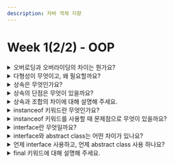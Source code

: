 ```yaml
---
description: 자바 객체 지향
---
```


# Week 1(2/2) - OOP

<details>

<summary>오버로딩과 오버라이딩의 차이는 뭔가요?</summary>

**오버로딩**은 같은 이름의 메서드를 여러 개 정의하는 것이며, 주로 메서드의 매개변수 목록(파라미터 리스트)을 다르게 설정하여 구현됩니다.

**오버라이딩**은 상속 관계에 있는 클래스에서 부모 클래스의 메서드를 재정의하는 것을 의미합니다.

</details>

<details>

<summary>다형성이 무엇이고, 왜 필요할까요?</summary>

같은 메서드나 연산자가 서로 다른 클래스에서 다양한 방식으로 동작할 수 있게 하는 능력을 의미합니다. 쉽게 말해, "하나의 인터페이스에 대해 여러 가지 형태의 구현이 가능하다"는 것을 뜻합니다.

* 컴파일타임 다형성 (Compile-time Polymorphism) / 정적 다형성 (Static Polymorphism). 주로 **메서드 오버로딩**을 통해 구현됩니다.
* 런타임 다형성 (Runtime Polymorphism) / 동적 다형성 (Dynamic Polymorphism). 주로 **메서드 오버라이딩**과 **인터페이스**를 통해 구현됩니다.



* 유연성과 확장성\
  다형성은 코드의 유연성을 크게 높여줍니다. 예를 들어, 여러 종류의 객체가 동일한 인터페이스를 구현하거나 같은 부모 클래스를 상속받아 메서드를 오버라이딩하면, 특정 객체의 타입에 의존하지 않고 동일한 방식으로 메서드를 호출할 수 있습니다. 이를 통해 새로운 클래스나 기능을 추가할 때 기존 코드를 수정하지 않고도 확장할 수 있습니다.

<!---->

* **코드 재사용성**:\
  다형성을 활용하면 공통된 인터페이스나 부모 클래스를 통해 코드의 재사용성을 높일 수 있습니다. 여러 클래스에서 동일한 메서드 시그니처를 사용하여, 다양한 객체가 동일한 방식으로 처리되도록 코드를 작성할 수 있습니다.

<!---->

* 유지보수의 용이성\
  다형성은 유지보수를 쉽게 해줍니다. 예를 들어, 새로운 타입이 추가되거나 기존 타입이 변경될 때, 공통 인터페이스나 부모 클래스의 메서드만 수정하면 됩니다. 이를 통해 코드의 수정 범위를 최소화할 수 있습니다.

</details>

<details>

<summary>상속은 무엇인가요?</summary>

기존의 클래스를 재사용하여 새로운 클래스를 만드는 방법입니다. 상속을 통해 새로운 클래스(자식 클래스 또는 서브클래스)는 기존 클래스(부모 클래스 또는 슈퍼클래스)의 필드(멤버 변수)와 메서드(멤버 함수)를 물려받을 수 있습니다. 상속을 통해 코드의 재사용성과 확장성을 높일 수 있으며, 상위 클래스에서 정의한 기능을 하위 클래스에서 재사용하거나 확장할 수 있습니다.

</details>

<details>

<summary>상속의 단점은 무엇이 있을까요?</summary>

* 부모 클래스와 자식 클래스 간의 강한 결합
* 설계의 복잡성 증가

</details>

<details>

<summary>상속과 조합의 차이에 대해 설명해 주세요.</summary>

상속은 부모 클래스(슈퍼클래스)의 속성과 동작(메서드)을 자식 클래스(서브클래스)에 물려주는 메커니즘입니다. 상속을 통해 자식 클래스는 부모 클래스의 모든 멤버(필드와 메서드)를 상속받아 사용할 수 있으며, 필요에 따라 부모 클래스의 메서드를 오버라이딩(Overriding)하여 새로운 동작을 정의할 수도 있습니다.

조합은 객체가 다른 객체를 자신의 멤버 변수로 포함하여 기능을 재사용하는 방식입니다. 조합을 사용하면 객체는 포함된 다른 객체의 기능을 사용하면서도 각 객체가 독립적으로 존재할 수 있습니다. 조합은 일반적으로 **"has-a"** 관계를 나타냅니다.



상속과 조합의 차이점

* **관계**:
  * **상속**: **"is-a"** 관계를 나타냅니다. 자식 클래스는 부모 클래스의 일종이며, 부모 클래스의 특성을 상속받아 재사용합니다.
  * **조합**: **"has-a"** 관계를 나타냅니다. 객체는 다른 객체를 포함하고 있으며, 이 포함된 객체의 기능을 사용합니다.
* **재사용성**:
  * **상속**: 부모 클래스의 모든 멤버(필드와 메서드)를 자식 클래스가 상속받습니다. 이는 코드 재사용에 유리하지만, 부모 클래스에 의존적입니다.
  * **조합**: 다른 객체를 포함하여 그 객체의 기능을 사용할 수 있습니다. 각 객체는 독립적으로 존재하며, 유연성이 높습니다.
* **결합도**:
  * **상속**: 부모 클래스와 자식 클래스 간의 강한 결합(의존성)이 존재합니다. 부모 클래스의 변경이 자식 클래스에 영향을 미칠 수 있습니다.
  * **조합**: 결합도가 낮고, 포함된 객체는 독립적으로 변경될 수 있습니다. 이는 유지보수와 확장성 측면에서 유리합니다.
* **확장성**:
  * **상속**: 계층 구조가 깊어지면 클래스 간의 관계가 복잡해지고, 유지보수가 어려워질 수 있습니다.
  * **조합**: 필요에 따라 객체 간의 관계를 쉽게 변경하거나 확장할 수 있습니다. 새로운 기능을 추가하기 위해 상속보다는 조합이 더 유연한 방법이 될 수 있습니다.

</details>

<details>

<summary>instanceof 키워드란 무엇인가요?</summary>

`instanceof`는 Java에서 사용되는 키워드로, 객체가 특정 클래스나 인터페이스의 인스턴스인지 여부를 검사하는 데 사용됩니다. 이 키워드는 주로 객체의 타입을 확인하거나, 안전하게 타입 캐스팅을 하기 전에 타입을 검증할 때 사용됩니다.

</details>

<details>

<summary>instanceof 키워드를 사용할 때 문제점으로 무엇이 있을까요?</summary>

* 타입 종속성 증가
* 다형성의 저해
* 복잡한 논리와 가독성 저하

</details>

<details>

<summary>interface란 무엇일까요?</summary>

Java에서 클래스나 객체가 특정 기능을 수행하기 위해 반드시 구현해야 하는 메서드들의 집합을 정의한 것입니다. 인터페이스는 객체 지향 프로그래밍에서 다형성을 구현하는 중요한 도구로, 클래스가 어떤 동작을 수행할 수 있는지를 명시하지만, 그 동작의 구체적인 구현은 클래스에 맡깁니다.

</details>

<details>

<summary>interface와 abstract class는 어떤 차이가 있나요?</summary>

#### **다중 상속 지원 여부**

* **인터페이스**: Java에서는 클래스가 여러 인터페이스를 \*\*구현(implements)\*\*할 수 있습니다. 이를 통해 다중 상속을 우회적으로 지원하며, 다양한 기능을 한 클래스에 포함시킬 수 있습니다.
* **추상 클래스**: 클래스는 하나의 추상 클래스만 \*\*상속(extends)\*\*할 수 있습니다. 다중 상속은 허용되지 않으며, 이는 클래스 간의 관계를 단순화하고, 다중 상속으로 인한 모호성을 방지하기 위함입니다.

#### 2. **메서드 구현 여부**

* **인터페이스**: Java 8 이전의 인터페이스는 메서드의 시그니처만 선언할 수 있고, 메서드의 구현을 포함할 수 없었습니다. Java 8 이후로는 **디폴트 메서드**(default methods)와 **정적 메서드**(static methods)를 인터페이스에 포함할 수 있으며, 이들은 기본적인 구현을 가질 수 있습니다. 그러나 인터페이스의 메서드 구현은 제한적이며, 주요 목적은 구현을 강제하는 것입니다.
* **추상 클래스**: 추상 클래스는 추상 메서드뿐만 아니라, **일반 메서드**(구현된 메서드)도 가질 수 있습니다. 이는 공통된 기능을 여러 서브클래스에서 공유하면서도, 특정 기능은 서브클래스에서 구현하도록 강제할 수 있습니다.

#### 3. **필드(변수) 사용**

* **인터페이스**: 인터페이스 내에서는 **상수**(public static final)만 선언할 수 있으며, 인스턴스 변수를 가질 수 없습니다. 모든 필드는 자동으로 `public static final`로 간주됩니다.
* **추상 클래스**: 추상 클래스는 인스턴스 변수(필드)를 가질 수 있습니다. 이를 통해 상태를 유지하거나 서브클래스에서 공유할 공통된 데이터를 정의할 수 있습니다.

#### 4. **생성자**

* **인터페이스**: 인터페이스에는 생성자가 없습니다. 인터페이스는 인스턴스화할 수 없으며, 인터페이스 자체로 객체를 만들 수 없습니다.
* **추상 클래스**: 추상 클래스는 생성자를 가질 수 있으며, 서브클래스에서 추상 클래스를 상속받을 때 해당 생성자를 호출할 수 있습니다. 추상 클래스는 인스턴스를 만들 수 없지만, 생성자는 서브클래스 초기화 시 사용할 수 있습니다.

#### 5. **사용 목적**

* **인터페이스**: 인터페이스는 주로 **기능**을 정의하는 데 사용됩니다. 클래스가 어떤 동작을 수행해야 하는지 명시하는 역할을 하며, 다양한 클래스에서 동일한 동작을 구현하도록 강제합니다. 인터페이스를 구현한 클래스들은 각기 다른 상속 계층에 속할 수 있으며, 특정 기능을 공통적으로 구현하게 됩니다.
* **추상 클래스**: 추상 클래스는 **상속받는 클래스들 간의 공통된 특성**을 정의하는 데 사용됩니다. 서브클래스 간의 공통된 속성이나 동작을 공유하고, 일부 동작만을 서브클래스에서 정의하도록 강제합니다.

#### 6. **추상화 수준**

* **인터페이스**: 인터페이스는 100% 추상화를 제공합니다. 모든 메서드는 기본적으로 추상적이며, 객체가 수행해야 하는 동작을 정의합니다.
* **추상 클래스**: 추상 클래스는 부분적인 추상화를 제공합니다. 일부 메서드는 구현이 되어 있을 수 있고, 일부 메서드는 서브클래스에서 구현하도록 강제할 수 있습니다.

</details>

<details>

<summary>언제 interface 사용하고, 언제 abstract class 사용 하나요?</summary>

#### **인터페이스(interface)를 사용할 때**

1.  **다중 상속이 필요할 때**:

    Java에서는 클래스가 하나의 클래스만 상속받을 수 있지만, 여러 개의 인터페이스를 구현할 수 있습니다. 따라서 클래스가 여러 개의 기능을 가져야 하며, 이러한 기능들이 서로 관련이 없을 때 인터페이스를 사용합니다.

<!---->

2. **행동을 명시할 때**:\
   인터페이스는 특정 클래스가 어떤 행동을 수행할 수 있는지를 정의합니다. 예를 들어, 여러 클래스가 공통적으로 수행해야 하는 행동이 있지만, 이 행동이 클래스의 계층 구조와 관련이 없을 때 인터페이스를 사용합니다.
3. 클래스 간의 관련성이 없을 때\
   서로 관련이 없는 여러 클래스에 공통적인 행동을 정의하고 싶을 때 인터페이스를 사용합니다.
4. 상수 필드가 아닌 필드를 포함하지 않을 때

**추상 클래스(abstract class)를 사용할 때**

1. 클래스 간에 공통된 코드가 있을 때
2. 기본 구현을 제공할 때\
   추상 클래스는 일부 메서드에 대해 기본 구현을 제공할 수 있습니다. 이를 통해 자식 클래스는 필요한 메서드만 오버라이딩하고, 나머지는 기본 구현을 사용할 수 있습니다.
3. 상태(필드)를 가지는 공통 클래스를 만들고자 할 때\
   추상 클래스는 필드를 가질 수 있으므로, 자식 클래스 간에 공유될 공통 상태를 유지할 수 있습니다. 인터페이스는 상태를 가질 수 없으므로, 상태를 유지해야 한다면 추상 클래스를 사용해야 합니다.
4. 상속 계층 구조에 속한 클래스를 만들고자 할 때\
   추상 클래스는 계층 구조를 통해 클래스 간의 상속 관계를 명확히 할 수 있습니다. 만약 클래스들이 서로 밀접하게 관련되어 있고, 공통된 특성을 물려받아야 한다면 추상 클래스를 사용합니다.

</details>

<details>

<summary>final 키워드에 대해 설명해 주세요.</summary>

`final` 키워드는 Java에서 변수, 메서드, 클래스에 사용할 수 있는 키워드로, 변경할 수 없는 상태를 명시적으로 표현하는 데 사용됩니다.

* 변수에 사용: 변수는 초기화된 후 값을 변경할 수 없습니다.
* 메서드에 사용: 오버라이딩 불가
* 클래스에 사용: 클래스는 다른 클래스가 상속할 수 없습니다

</details>
